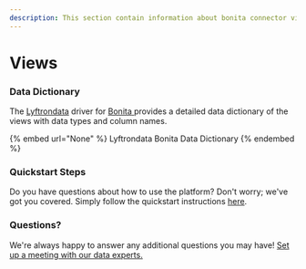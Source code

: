 ```yaml
---
description: This section contain information about bonita connector views information
---
```


# Views

### Data Dictionary

The [Lyftrondata](https://www.lyftrondata.com/) driver for [Bonita](None/)[ ](https://www.lyftrondata.com/integration/bonita/)provides a detailed data dictionary of the views with data types and column names.

{% embed url="None" %}
Lyftrondata Bonita Data Dictionary
{% endembed %}

### Quickstart Steps

Do you have questions about how to use the platform? Don't worry; we've got you covered. Simply follow the quickstart instructions [here](../README.md).

### Questions? <a href="#questions" id="questions"></a>

We're always happy to answer any additional questions you may have! [Set up a meeting with our data experts.](https://www.lyftrondata.com/book-a-meeting/)


